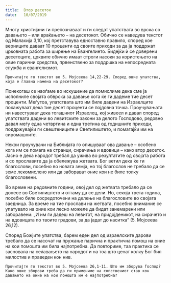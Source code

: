 ```yaml
---
title:  Втор десеток
date:   10/07/2019
---
```


Многу христијани ги препознаваат и ги следат упатствата во врска со давањето – или враќањето – на десетокот. Обично се наведува текстот од Малахија 3,10, кој претставува едноставно правило, според кое верниците даваат 10 проценти од своите приходи за да ја поддржат црковната работа за ширење на Евангелието. Бидејќи ѝ се доверени десетоците, црквите обично имаат строги насоки за користењето на овие парични средства, првенствено за поддршка на непосредната служба и евангелизмот.

`Прочитајте го текстот во 5. Мојсеева 14,22-29. Според овие упатства, која е главна намена на десетокот?`

Понекогаш се наоѓаме во искушение да помислиме дека сме ја исполниле својата обврска за давање кога ќе ги дадеме тие десет проценти. Меѓутоа, упатствата што им биле дадени на Израелците покажуваат дека тие десет проценти се појдовна точка. Проучувањата ни навестуваат дека тогашниот Израелец, кој живеел и давал според упатствата дадени во левитските закони за делото Господово, редовно давал меѓу една четвртина и една третина од годишните приходи, поддржувајќи ги свештениците и Светилиштето, и помагајќи им на сиромашните.

Некои проучувачи на Библијата го опишуваат ова давање – особено кога им се помага на странци, сирачиња и вдовици – како втор десеток. Јасно е дека народот требал да ужива во резултатите од својата работа и со прославите да ја обележува жетвата. Бог ветил дека ќе ги благослови, посебно во новата земја, но тој благослов не требало да се земе леко­мислено или да заборават оние кои не биле толку благословени.

Во време на редовните години, овој дел од жетвата требало да се донесе во Светилиштето и оттаму да се дели. Но, секоја трета година, посебно биле сосредоточени на делење на благословите во својата заедница. За време на тие прослави на жетвата, посебно внимание се упатувало на оние кои лесно можеле да бидат занемарени или заборавени: „И им ги дадеш на левитот, на придојденикот, на сирачето и на вдовицата по твоите градови, за да јадат до наситка“ (5. Мојсеева 26,12).

Според Божјите упатства, барем еден дел од израелските дарови требало да се насочат на пружање парична и практична помош на оние на кои помошта им била најпотребна. Да повториме, таа практика се засновала на сеќавањето на народот и на тоа што ценат колку Бог бил милостив и праведен кон нив.

`Прочитајте го текстот во 5. Мојсеева 26,1-11. Што им зборува Господ? Како овие зборови треба да ги примениме на сопствениот став кон давањето на оние на кои помошта им е најпотребна?`
